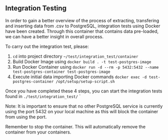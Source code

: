 ## Integration Testing

In order to gain a better overview of the process of extracting, transfering and inserting data from .csv to PostgreSQL, integration tests using Docker have been created. Through this container that contains data pre-loaded, we can have a better insight in overall process.

To carry out the integration test, please:

1. `cd` into project directory `~/test/integration_test/container`
2. Build Docker Image using `docker build . -t test-postgres-image`
3. Run Docker Container using `docker run -d --rm -p 5432:5432 --name test-postgres-container test-postgres-image`
4. Execute initial data importing Docker commands `docker exec -d test-postgres-container /opt/setup/setup-script.sh`

Once you have completed these 4 steps, you can start the integration tests found in `./test/integration_test/`
`

Note: It is important to ensure that no other PostgreSQL service is currently using the port 5432 on your local machine as this will block the container from using the port.

Remember to stop the container. This will automatically remove the container from your containers.
